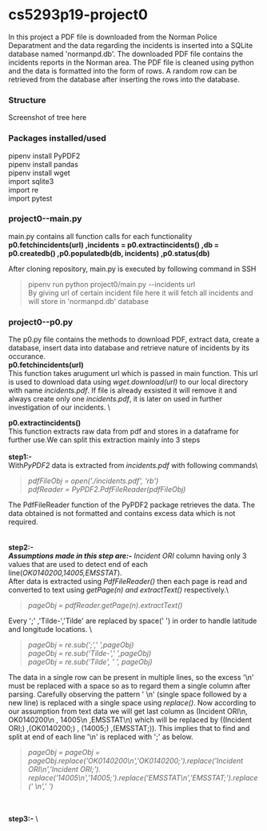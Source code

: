 # cs5293p19-project0
In this project a PDF file is downloaded from the Norman Police Deparatment and the data regarding the incidents is inserted into a SQLite database named 'normanpd.db'. The downloaded PDF file contains the incidents reports in the Norman area. The PDF file is cleaned using python and the data is formatted into the form of rows. A random row can be retrieved from the database after inserting the rows into the database.

### Structure
Screenshot of tree here

### Packages installed/used 
pipenv install PyPDF2 &nbsp; \
pipenv install pandas &nbsp; \
pipenv install wget &nbsp;\
import sqlite3 \
import re \
import pytest 
 

### project0--main.py
main.py contains all function calls for each functionality \
 **p0.fetchincidents(url) ,incidents = p0.extractincidents() ,db = p0.createdb() ,p0.populatedb(db, incidents) ,p0.status(db)**

After cloning repository, main.py is executed by following command in SSH 
> pipenv run python project0/main.py --incidents url \
By giving url of certain incident file here it will fetch all incidents and will store in 'normanpd.db' database

### project0--p0.py
The p0.py file contains the methods to download PDF, extract data, create a database, insert data into database and retrieve nature of incidents by its occurance.\
 **p0.fetchincidents(url)** \
This function takes arugument url which is passed in main function. This url is used to download data using *wget.download(url)* to our local directory with name *incidents.pdf*. If file is already exsisted it will remove it and always create only one *incidents.pdf*, it is later on used in further investigation of our incidents. \

 **p0.extractincidents()** \
 This function extracts raw data from pdf and stores in a dataframe for further use.We can split this extraction mainly into 3 steps
<br/> \
**step1:-** \
 With*PyPDF2* data is extracted from *incidents.pdf* with following commands\
 > *pdfFileObj = open('./incidents.pdf', 'rb') \
    pdfReader = PyPDF2.PdfFileReader(pdfFileObj)* 
    
 The PdfFileReader function of the PyPDF2 package retrieves the data. The data obtained is not formatted and contains excess data which is   not required.   
 <br/> \
**step2:-**  \
**_Assumptions made in this step are:-_** *Incident ORI* column having only 3 values that are used to detect end of each line(*OK0140200,14005,EMSSTAT*). \
After data is extracted using *PdfFileReader()* then each page is read and converted to text using *getPage(n) and extractText()* respectively.\
> *pageObj = pdfReader.getPage(n).extractText()* 

Every ';' ,'Tilde-','Tilde' are replaced by space(' ') in order to handle latitude and longitude locations. \
> *pageObj = re.sub(';',' ',pageObj) \
        pageObj = re.sub('Tilde-',' ',pageObj) \
        pageObj = re.sub('Tilde', ' ', pageObj)*

The data in a single row can be present in multiple lines, so the excess '\n' must be replaced with a space so as to regard them a single column after parsing. Carefully observing the pattern ' \n' (single space followed by a new line) is replaced with a single space using *replace()*. Now according to our assumption from text data we will get last column as (Incident ORI\n, OK0140200\n , 14005\n ,EMSSTAT\n) which will be replaced by ((Incident ORI;) ,(OK0140200;) , (14005;) ,(EMSSTAT;)). This implies that to find and split at end of each line '\n' is replaced with ';' as below.
>*pageObj = 
        pageObj = pageObj.replace('OK0140200\n','OK0140200;').replace('Incident ORI\n','Incident ORI;').\
                  replace('14005\n','14005;').replace('EMSSTAT\n','EMSSTAT;').replace(' \n',' ')*

<br/> \
**step3:-**  \                  


